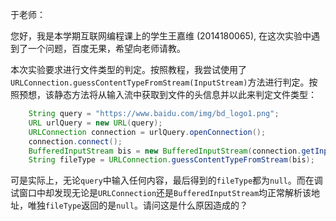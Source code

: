 于老师：

您好，我是本学期互联网编程课上的学生王嘉维 (2014180065), 在这次实验中遇到了一个问题，百度无果，希望向老师请教。

本次实验要求进行文件类型的判定。按照教程，我尝试使用了 `URLConnection.guessContentTypeFromStream(InputStream)`方法进行判定。按照预想，该静态方法将从输入流中获取到文件的头信息并以此来判定文件类型：

```java
    String query = "https://www.baidu.com/img/bd_logo1.png";
    URL urlQuery = new URL(query);
    URLConnection connection = urlQuery.openConnection();
    connection.connect();
    BufferedInputStream bis = new BufferedInputStream(connection.getInputStream());
    String fileType = URLConnection.guessContentTypeFromStream(bis);
```

可是实际上，无论`query`中输入任何内容，最后得到的`fileType`都为`null`。而在调试窗口中却发现无论是`URLConnection`还是`BufferedInputStream`均正常解析该地址，唯独`fileType`返回的是`null`。请问这是什么原因造成的？